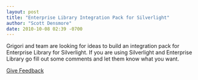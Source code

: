 ```yaml
---
layout: post
title: "Enterprise Library Integration Pack for Silverlight"
author: "Scott Densmore"
date: 2010-10-08 02:39 -0700
---
```


Grigori and team are looking for ideas to build an integration pack for Enterprise Library for Silverlight. If you are using Silverlight and Enterprise Library go fill out some comments and let them know what you want.

[Give Feedback](http://blogs.msdn.com/b/agile/archive/2010/10/08/enterprise-library-integration-pack-for-silverlight-what-do-you-want-to-see-in-it.aspx)